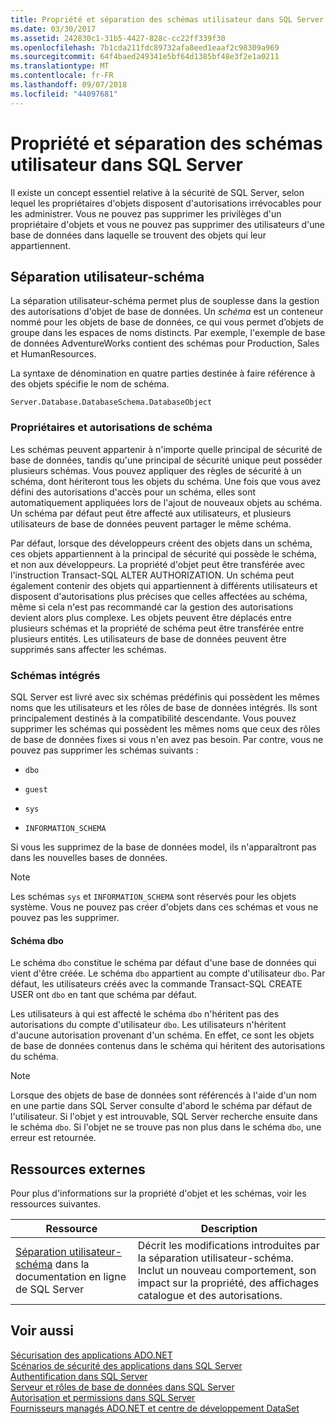 ```yaml
---
title: Propriété et séparation des schémas utilisateur dans SQL Server
ms.date: 03/30/2017
ms.assetid: 242830c1-31b5-4427-828c-cc22ff339f30
ms.openlocfilehash: 7b1cda211fdc89732afa8eed1eaaf2c98309a969
ms.sourcegitcommit: 64f4baed249341e5bf64d1385bf48e3f2e1a0211
ms.translationtype: MT
ms.contentlocale: fr-FR
ms.lasthandoff: 09/07/2018
ms.locfileid: "44097681"
---
```

# <a name="ownership-and-user-schema-separation-in-sql-server"></a>Propriété et séparation des schémas utilisateur dans SQL Server
Il existe un concept essentiel relative à la sécurité de SQL Server, selon lequel les propriétaires d'objets disposent d'autorisations irrévocables pour les administrer. Vous ne pouvez pas supprimer les privilèges d'un propriétaire d'objets et vous ne pouvez pas supprimer des utilisateurs d'une base de données dans laquelle se trouvent des objets qui leur appartiennent.  
  
## <a name="user-schema-separation"></a>Séparation utilisateur-schéma  
 La séparation utilisateur-schéma permet plus de souplesse dans la gestion des autorisations d'objet de base de données. Un *schéma* est un conteneur nommé pour les objets de base de données, ce qui vous permet d’objets de groupe dans les espaces de noms distincts. Par exemple, l'exemple de base de données AdventureWorks contient des schémas pour Production, Sales et HumanResources.  
  
 La syntaxe de dénomination en quatre parties destinée à faire référence à des objets spécifie le nom de schéma.  
  
```  
Server.Database.DatabaseSchema.DatabaseObject  
```  
  
### <a name="schema-owners-and-permissions"></a>Propriétaires et autorisations de schéma  
 Les schémas peuvent appartenir à n'importe quelle principal de sécurité de base de données, tandis qu'une principal de sécurité unique peut posséder plusieurs schémas. Vous pouvez appliquer des règles de sécurité à un schéma, dont hériteront tous les objets du schéma. Une fois que vous avez défini des autorisations d'accès pour un schéma, elles sont automatiquement appliquées lors de l'ajout de nouveaux objets au schéma. Un schéma par défaut peut être affecté aux utilisateurs, et plusieurs utilisateurs de base de données peuvent partager le même schéma.  
  
 Par défaut, lorsque des développeurs créent des objets dans un schéma, ces objets appartiennent à la principal de sécurité qui possède le schéma, et non aux développeurs. La propriété d'objet peut être transférée avec l'instruction Transact-SQL ALTER AUTHORIZATION. Un schéma peut également contenir des objets qui appartiennent à différents utilisateurs et disposent d'autorisations plus précises que celles affectées au schéma, même si cela n'est pas recommandé car la gestion des autorisations devient alors plus complexe. Les objets peuvent être déplacés entre plusieurs schémas et la propriété de schéma peut être transférée entre plusieurs entités. Les utilisateurs de base de données peuvent être supprimés sans affecter les schémas.  
  
### <a name="built-in-schemas"></a>Schémas intégrés  
 SQL Server est livré avec six schémas prédéfinis qui possèdent les mêmes noms que les utilisateurs et les rôles de base de données intégrés. Ils sont principalement destinés à la compatibilité descendante. Vous pouvez supprimer les schémas qui possèdent les mêmes noms que ceux des rôles de base de données fixes si vous n'en avez pas besoin. Par contre, vous ne pouvez pas supprimer les schémas suivants :  
  
-   `dbo`  
  
-   `guest`  
  
-   `sys`  
  
-   `INFORMATION_SCHEMA`  
  
 Si vous les supprimez de la base de données model, ils n'apparaîtront pas dans les nouvelles bases de données.  
  
> [!NOTE]
>  Les schémas `sys` et `INFORMATION_SCHEMA` sont réservés pour les objets système. Vous ne pouvez pas créer d'objets dans ces schémas et vous ne pouvez pas les supprimer.  
  
#### <a name="the-dbo-schema"></a>Schéma dbo  
 Le schéma `dbo` constitue le schéma par défaut d'une base de données qui vient d'être créée. Le schéma `dbo` appartient au compte d'utilisateur `dbo`. Par défaut, les utilisateurs créés avec la commande Transact-SQL CREATE USER ont `dbo` en tant que schéma par défaut.  
  
 Les utilisateurs à qui est affecté le schéma `dbo` n'héritent pas des autorisations du compte d'utilisateur `dbo`. Les utilisateurs n'héritent d'aucune autorisation provenant d'un schéma. En effet, ce sont les objets de base de données contenus dans le schéma qui héritent des autorisations du schéma.  
  
> [!NOTE]
>  Lorsque des objets de base de données sont référencés à l'aide d'un nom en une partie dans SQL Server consulte d'abord le schéma par défaut de l'utilisateur. Si l'objet y est introuvable, SQL Server recherche ensuite dans le schéma `dbo`. Si l'objet ne se trouve pas non plus dans le schéma `dbo`, une erreur est retournée.  
  
## <a name="external-resources"></a>Ressources externes  
 Pour plus d'informations sur la propriété d'objet et les schémas, voir les ressources suivantes.  
  
|Ressource|Description|  
|--------------|-----------------|  
|[Séparation utilisateur-schéma](https://msdn.microsoft.com/library/ms190387.aspx) dans la documentation en ligne de SQL Server|Décrit les modifications introduites par la séparation utilisateur-schéma. Inclut un nouveau comportement, son impact sur la propriété, des affichages catalogue et des autorisations.|  
  
## <a name="see-also"></a>Voir aussi  
 [Sécurisation des applications ADO.NET](../../../../../docs/framework/data/adonet/securing-ado-net-applications.md)  
 [Scénarios de sécurité des applications dans SQL Server](../../../../../docs/framework/data/adonet/sql/application-security-scenarios-in-sql-server.md)  
 [Authentification dans SQL Server](../../../../../docs/framework/data/adonet/sql/authentication-in-sql-server.md)  
 [Serveur et rôles de base de données dans SQL Server](../../../../../docs/framework/data/adonet/sql/server-and-database-roles-in-sql-server.md)  
 [Autorisation et permissions dans SQL Server](../../../../../docs/framework/data/adonet/sql/authorization-and-permissions-in-sql-server.md)  
 [Fournisseurs managés ADO.NET et centre de développement DataSet](https://go.microsoft.com/fwlink/?LinkId=217917)
